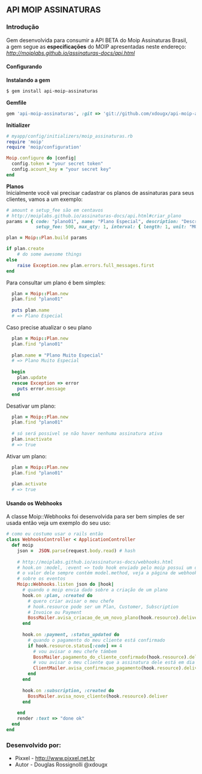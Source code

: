 API MOIP ASSINATURAS
--------------------
### Introdução ###
Gem desenvolvida para consumir a API BETA do Moip Assinaturas Brasil, <br>
a gem segue as **especificações** do MOIP apresentadas neste endereço: <br>
*http://moiplabs.github.io/assinaturas-docs/api.html*

#### Configurando ####

**Instalando a gem**
```bash
$ gem install api-moip-assinaturas
```

**Gemfile**
``` ruby
gem 'api-moip-assinaturas', :git => 'git://github.com/xdougx/api-moip-assinaturas.git', :require => 'moip'
```

**Initializer**
```Ruby
# myapp/config/initializers/moip_assinaturas.rb
require 'moip'
require 'moip/configuration'

Moip.configure do |config|
  config.token = "your secret token"
  config.acount_key = "your secret key"
end 
```

**Planos** <br>
Inicialmente você vai precisar cadastrar os planos de assinaturas
para seus clientes, vamos a um exemplo:

``` ruby
# amount e setup_fee são em centavos
# http://moiplabs.github.io/assinaturas-docs/api.html#criar_plano
params = { code: "plano01", name: "Plano Especial", description: "Descrição do Plano Especial", amount: 990,
           setup_fee: 500, max_qty: 1, interval: { length: 1, unit: "MONTH" }, billing_cycles: 12 }

plan = Moip::Plan.build params

if plan.create
	# do some awesome things
else
	raise Exception.new plan.errors.full_messages.first
end
```

Para consultar um plano é bem simples:
``` ruby
  plan = Moip::Plan.new
  plan.find "plano01"
  
  puts plan.name
  # => Plano Especial
```

Caso precise atualizar o seu plano
``` ruby
  plan = Moip::Plan.new
  plan.find "plano01"
  
  plan.name = "Plano Muito Especial"
  # => Plano Muito Especial
  
  begin
    plan.update
  rescue Exception => error
    puts error.message
  end
```
Desativar um plano:
``` ruby
  plan = Moip::Plan.new
  plan.find "plano01"
  
  # só será possivel se não haver nenhuma assinatura ativa
  plan.inactivate
  # => true
```

Ativar um plano:
``` ruby
  plan = Moip::Plan.new
  plan.find "plano01"
  
  plan.activate
  # => true
```

#### Usando os Webhooks ####
A classe Moip::Webhooks foi desenvolvida para ser bem simples de ser usada então veja um exemplo do seu uso:
``` ruby
# como eu costumo usar o rails então
class WebhooksController < ApplicationController
  def moip
    json =  JSON.parse(request.body.read) # hash
    
    # http://moiplabs.github.io/assinaturas-docs/webhooks.html
    # hook.on :model, :event => todo hook enviado pelo moip possui um dado chamado event
    # o valor dele sempre contém model.method, veja a página de webhooks para maiores informações
    # sobre os eventos
    Moip::Webhooks.listen json do |hook|
      # quando o moip envia dado sobre a criação de um plano
      hook.on :plan, :created do
        # quero criar avisar o meu chefe
        # hook.resource pode ser um Plan, Customer, Subscription
        # Invoice ou Payment
        BossMailer.avisa_criacao_de_um_novo_plano(hook.resource).deliver
      end
      
      hook.on :payment, :status_updated do
        # quando o pagamento do meu cliente está confirmado
        if hook.resource.status[:code] == 4
          # vou avisar o meu chefe támbem
          BossMailer.pagamento_do_cliente_confirmado(hook.resource).deliver
          # vou avisar o meu cliente que a assinatura dele está em dia
          ClientMailer.avisa_confirmacao_pagamento(hook.resource).deliver
        end
      end
      
      hook.on :subscription, :created do
        BossMailer.avisa_novo_cliente(hook.resource).deliver
      end
      
    end
    render :text => "done ok"
  end
end
```

### Desenvolvido por: ###
 - Pixxel - http://www.pixxel.net.br
 - Autor - Douglas Rossignolli @xdougx
